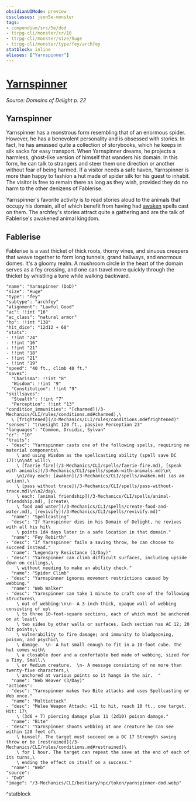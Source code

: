 ```yaml
---
obsidianUIMode: preview
cssclasses: json5e-monster
tags:
- compendium/src/5e/dod
- ttrpg-cli/monster/cr/10
- ttrpg-cli/monster/size/huge
- ttrpg-cli/monster/type/fey/archfey
statblock: inline
aliases: ["Yarnspinner"]
---
```

# [Yarnspinner](3-Mechanics\CLI\bestiary\npc/yarnspinner-dod.md)
*Source: Domains of Delight p. 22*  

## Yarnspinner

Yarnspinner has a monstrous form resembling that of an enormous spider. However, he has a benevolent personality and is obsessed with stories. In fact, he has amassed quite a collection of storybooks, which he keeps in silk sacks for easy transport. When Yarnspinner dreams, he projects a harmless, ghost-like version of himself that wanders his domain. In this form, he can talk to strangers and steer them one direction or another without fear of being harmed. If a visitor needs a safe haven, Yarnspinner is more than happy to fashion a hut made of spider silk for his guest to inhabit. The visitor is free to remain there as long as they wish, provided they do no harm to the other denizens of Fablerise.

Yarnspinner's favorite activity is to read stories aloud to the animals that occupy his domain, all of which benefit from having had [awaken](/3-Mechanics/CLI/spells/awaken.md) spells cast on them. The archfey's stories attract quite a gathering and are the talk of Fablerise's awakened animal kingdom.

## Fablerise

Fablerise is a vast thicket of thick roots, thorny vines, and sinuous creepers that weave together to form long tunnels, grand hallways, and enormous domes. It's a gloomy realm. A mushroom circle in the heart of the domain serves as a fey crossing, and one can travel more quickly through the thicket by whistling a tune while walking backward.

```statblock
"name": "Yarnspinner (DoD)"
"size": "Huge"
"type": "fey"
"subtype": "archfey"
"alignment": "Lawful Good"
"ac": !!int "16"
"ac_class": "natural armor"
"hp": !!int "138"
"hit_dice": "12d12 + 60"
"stats":
- !!int "24"
- !!int "16"
- !!int "21"
- !!int "18"
- !!int "21"
- !!int "19"
"speed": "40 ft., climb 40 ft."
"saves":
  "Charisma": !!int "8"
  "Wisdom": !!int "9"
  "Constitution": !!int "9"
"skillsaves":
  "Stealth": !!int "7"
  "Perception": !!int "13"
"condition_immunities": "[charmed](/3-Mechanics/CLI/rules/conditions.md#charmed),\
  \ [frightened](/3-Mechanics/CLI/rules/conditions.md#frightened)"
"senses": "truesight 120 ft., passive Perception 23"
"languages": "Common, Druidic, Sylvan"
"cr": "10"
"traits":
- "desc": "Yarnspinner casts one of the following spells, requiring no material components\
    \ and using Wisdom as the spellcasting ability (spell save DC 17):\n\nAt will:\
    \ [faerie fire](/3-Mechanics/CLI/spells/faerie-fire.md), [speak with animals](/3-Mechanics/CLI/spells/speak-with-animals.md)\n\
    \n1/day each: [awaken](/3-Mechanics/CLI/spells/awaken.md) (as an action),\
    \ [pass without trace](/3-Mechanics/CLI/spells/pass-without-trace.md)\n\n2/day\
    \ each: [animal friendship](/3-Mechanics/CLI/spells/animal-friendship.md), [create\
    \ food and water](/3-Mechanics/CLI/spells/create-food-and-water.md), [revivify](/3-Mechanics/CLI/spells/revivify.md)"
  "name": "Spellcasting"
- "desc": "If Yarnspinner dies in his Domain of Delight, he revives with all his hit\
    \ points 1d4 days later in a safe location in that domain."
  "name": "Fey Rebirth"
- "desc": "If Yarnspinner fails a saving throw, he can choose to succeed instead."
  "name": "Legendary Resistance (3/Day)"
- "desc": "Yarnspinner can climb difficult surfaces, including upside down on ceilings,\
    \ without needing to make an ability check."
  "name": "Spider Climb"
- "desc": "Yarnspinner ignores movement restrictions caused by webbing."
  "name": "Web Walker"
- "desc": "Yarnspinner can take 1 minute to craft one of the following structures\
    \ out of webbing:\n\n- A 3-inch-thick, opaque wall of webbing consisting of up\
    \ to three 10-foot-square sections, each of which must be anchored on at least\
    \ two sides by other walls or surfaces. Each section has AC 12; 20 hit points;\
    \ vulnerability to fire damage; and immunity to bludgeoning, poison, and psychic\
    \ damage.  \n- A hut small enough to fit in a 10-foot cube. The hut comes with\
    \ a closable door and a comfortable bed made of webbing, sized for a Tiny, Small,\
    \ or Medium creature.  \n- A message consisting of no more than twenty-five characters,\
    \ anchored at various points so it hangs in the air.  "
  "name": "Web Weaver (3/Day)"
"actions":
- "desc": "Yarnspinner makes two Bite attacks and uses Spellcasting or Web once."
  "name": "Multiattack"
- "desc": "Melee Weapon Attack: +11 to hit, reach 10 ft., one target. Hit: 17\
    \ (3d6 + 7) piercing damage plus 11 (2d10) poison damage."
  "name": "Bite"
- "desc": "Yarnspinner shoots webbing at one creature he can see within 120 feet of\
    \ himself. The target must succeed on a DC 17 Strength saving throw or be [restrained](/3-Mechanics/CLI/rules/conditions.md#restrained)\
    \ for 1 hour. The target can repeat the save at the end of each of its turns,\
    \ ending the effect on itself on a success."
  "name": "Web"
"source":
- "DoD"
"image": "/3-Mechanics/CLI/bestiary/npc/token/yarnspinner-dod.webp"
```
^statblock